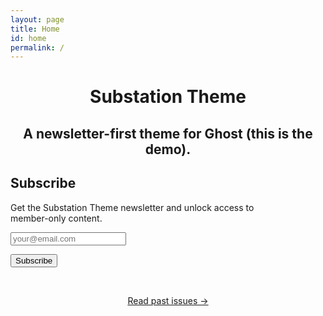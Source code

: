 ```yaml
---
layout: page
title: Home
id: home
permalink: /
---
```

<div class="container main-content tc mt4">
<center>
<h1 class="h1"> Substation Theme</h1>
<h2 class="h2">A newsletter-first theme for Ghost (this is the demo).</h2>
</center>
<!-- <p style="padding: 3em 1em; background: #f5f7ff; border-radius: 4px;">
  Take a look at <span style="font-weight: bold">[[Your first note]]</span> to get started on your exploration.
</p> -->

<form  class="box" action="https://tinyletter.com/hamtapinnar" method="post" target="popupwindow" onsubmit="window.open('https://tinyletter.com/hamtapinnar', 'popupwindow', 'scrollbars=yes,width=800,height=600');return true"><h2 class="mt0 h2">Subscribe</h2><p><label for="tlemail">Get the Substation Theme newsletter and unlock access to<br> member-only content.</label></p><p><input class="input subscribe-email" type="text"  name="email" id="tlemail"  placeholder="your@email.com"/></p><input type="hidden" value="1" name="embed"/><input type="submit" value="Subscribe" class="button" /><!-- <p><a href="https://tinyletter.com" target="_blank">powered by TinyLetter</a></p> --></form>
<br>
<p style="text-align: center;"><a class="internal-link about-link" href="/about">Read past issues →</a></p>

</div>
<!-- 

This digital garden template is free, open-source, and [available on GitHub here](https://github.com/maximevaillancourt/digital-garden-jekyll-template).

The easiest way to get started is to read this [step-by-step guide explaining how to set this up from scratch](https://maximevaillancourt.com/blog/setting-up-your-own-digital-garden-with-jekyll).
 -->
<style>
  * {
    box-sizing: border-box;
}
  body{
    display: block;
    margin: 0;
    padding: 3rem 1rem 3rem;
    font: 16px/1.4 system-ui, 'Helvetica', sans-serif;
    -webkit-font-smoothing: antialiased;


  }
  .wrapper{
        max-width: 600px;
        padding-top: 0.2rem;
        font-size: 1.13em;
        margin-top: 4rem;
        text-align: center;
        margin: auto;
  }

div {
    display: block;
}




  .about-link{
    border-bottom: 1px solid #ea4e4e !important;
        text-decoration: none;
        background-color: white !important;
        color: black;
            font-size: 20px;
    font-weight: 450;
        font-size: 1.2em;
  }
  .box{
    border-radius: 10px;
    background-color: #FFF4EC;
    padding: 3rem 2rem;
    text-align: center;
    margin-top: 3rem;
  }
  .subscribe-email {
    text-align: center;
  }
  .input{
        border: 1px solid #ccc;
    background-color: white;
        max-width: 400px;
    margin-left: auto;
    margin-right: auto;
        width: 100%;
    appearance: none !important;
    -webkit-appearance: none;
    -moz-appearance: none;
    font-size: inherit;
    font-family: inherit;
    color: inherit;
    border-radius: 3px;
    line-height: 36px;
    padding: 6px 14px;
    box-shadow: 0px 2px 4px rgb(0 0 0 / 20%);

  }
  .button {
    max-width: 400px;
    border: 1px solid #ea4e4e;
    cursor: pointer;
    background-color: #ea4e4e;
    color: #fff !important;
    white-space: nowrap;
    width: 100%;
    appearance: none;
    -webkit-appearance: none;
    -moz-appearance: none;
    font-size: inherit;
    font-family: inherit;
    color: inherit;
    border-radius: 3px;
    line-height: 36px;
    padding: 6px 14px;
    box-shadow: 0px 2px 4px rgb(0 0 0 / 20%);
}
.h2 {
    display: block;
    font-size: 1.7em;
    margin-block-start: 0.83em;
    margin-block-end: 0.83em;
    margin-inline-start: 0px;
    margin-inline-end: 0px;
    font-weight: bold;
        margin-top: 0px;
}
.h1{
  font-size: 2.6em;
      display: block;
    margin-block-start: 0.67em;
    margin-block-end: 0.67em;
    margin-inline-start: 0px;
    margin-inline-end: 0px;
    font-weight: bold;
}
body {
  display: block;
    margin: 0;
    padding: 3rem 1rem 3rem;
    font: 16px/1.4 system-ui, 'Helvetica', sans-serif;
    color: var(--default-text);
    background-color: var(--page-bg);
    -webkit-font-smoothing: antialiased;
    -moz-osx-font-smoothing: grayscale;
}

p {
    color: #555555;
    margin-bottom: 0.5rem;
}

</style>
